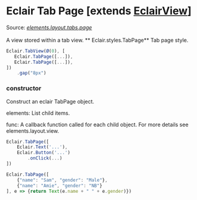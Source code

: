 # Eclair Tab Page [extends [EclairView](https://github.com/SamGarlick/Eclair/tree/main/docs/elements/layout/view.md)]
Source: [_elements.layout.tabs.page_](https://github.com/SamGarlick/Eclair/tree/main/src/elements/layout/tabs/page.js)<br/><br/>
A view stored within a tab view. 
**
Eclair.styles.TabPage**  Tab page style.
```javascript
Eclair.TabView(Ø(0), [
   Eclair.TabPage([...]),
   Eclair.TabPage([...]),
])
    .gap("8px")
```
### constructor
Construct an eclair TabPage object. 

elements: List child items.

func: A callback function called for each child object. For more details see elements.layout.view.
```javascript
Eclair.TabPage([
    Eclair.Text('...'),
    Eclair.Button('...')
        .onClick(...)
])
```
```javascript
Eclair.TabPage([
    {"name": "Sam", "gender": "Male"},
    {"name": "Amie", "gender": "NB"}
], e => {return Text(e.name + " " + e.gender)})
```